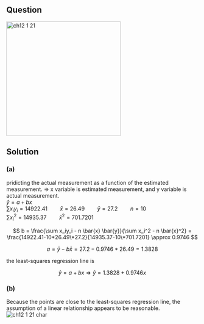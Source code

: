 ## Question
<img width="300" alt="ch12 1 21" src="https://github.com/user-attachments/assets/a027d0d8-0663-4814-8992-dbffbcd60f47" />

## Solution
### (a)
pridicting the actual measurement as a function of the estimated measurement. $\Rightarrow$ x variable is estimated measurement, and y variable is actual measurement.  
$\hat{y} = a + bx$  
$\sum x_iy_i = 14922.41 \quad \quad \bar{x} = 26.49 \quad \quad \bar{y}=27.2 \quad \quad n=10$  
$\sum x_i^2 = 14935.37 \quad \quad \bar{x}^2 = 701.7201$  

$$
b = \frac{\sum x_iy_i - n \bar{x} \bar{y}}{\sum x_i^2 - n \bar{x}^2} = \frac{14922.41-10*26.49\*27.2}{14935.37-10\*701.7201} \approx 0.9746
$$

$$
a = \bar{y} - b \bar{x} = 27.2 - 0.9746*26.49 = 1.3828
$$

the least-squares regression line is

$$
\hat{y} = a + bx \Rightarrow \hat{y} = 1.3828 + 0.9746x
$$

### (b)
Because the points are close to the least-squares regression line, the assumption of a linear relationship appears to be reasonable.
![ch12 1 21 char](https://github.com/user-attachments/assets/70ef5558-f053-4763-93b0-a8430cc7b16d)
